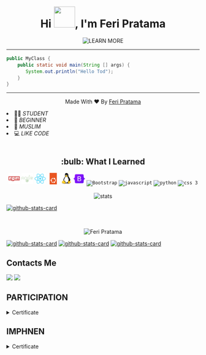 <h1 align="center">Hi <img src="https://github.com/mitul3737/mitul3737/blob/main/Wave.gif" height="55px" width="55px">, I'm Feri Pratama</h1>
<!-- Typing SVG by DenverCoder1 - https://github.com/DenverCoder1/readme-typing-svg -->
<p align="center">
<!--   <a href="https://github.com/DenverCoder1/readme-typing-svg"> -->
<img src ="https://telegra.ph/file/fe1c8aefdc227e7367e00.gif" "440" title="WEB" alt="LEARN MORE">

<hr>

```java
public MyClass {
    public static void main(String [] args) {
       System.out.println("Hello Tod");
    }
} 
```
<hr>
<p align="center">
  Made With ♥️ By <a href="https://github.com/FerryVication">Feri Pratama</a>
</p>
<li> 👨‍🎓 <i> STUDENT</i></li>
<li> 🔰 <i> BEGINNER</i></li>
<li> 🕌 <i> MUSLIM</i></li>
<li> 💻 <i> LIKE CODE</i></li><br>

<center>
  <h2>:bulb: What I Learned</h2>
  <code><img title="Npm" alt="npm" width="30px" src="https://raw.githubusercontent.com/devicons/devicon/v2.16.0/icons/npm/npm-original-wordmark.svg"/></code>
  <code><img title="Node JS" alt="nodejs" width="30px" src="https://raw.githubusercontent.com/devicons/devicon/v2.16.0/icons/nodejs/nodejs-line-wordmark.svg"/></code>
  <code><img title="React" alt="react" width="30px" src="https://raw.githubusercontent.com/devicons/devicon/v2.16.0/icons/react/react-original.svg"/></code>
  <code><img title="Ubuntu" alt="ubuntu" width="30px" src="https://raw.githubusercontent.com/devicons/devicon/v2.16.0/icons/ubuntu/ubuntu-original.svg" /></code>
  <code><img title="Linux" alt="Linux" width="30px" src="https://raw.githubusercontent.com/devicons/devicon/v2.16.0/icons/linux/linux-original.svg" /></code>
  <code><img title="HTML 5" alt="html5" width="30px" src="https://raw.githubusercontent.com/devicons/devicon/v2.16.0/icons/bootstrap/bootstrap-original.svg" /></code>
  <code><img title="Bootstrap" alt="Bootstrap" width="30px" src="https://cdn.jsdelivr.net/gh/devicons/devicon/icons/html5/html5-original.svg" /></code>
  <code><img title="JavaScript" alt="javascript" width="30px" src="https://cdn.jsdelivr.net/gh/devicons/devicon/icons/javascript/javascript-original.svg" /></code>
  <code><img title="Python" alt="python" width="35px" src="https://cdn.jsdelivr.net/gh/devicons/devicon/icons/python/python-original.svg" /></code>
  <code><img title="CSS 3" alt="css 3" width="30px" src="https://cdn.jsdelivr.net/gh/devicons/devicon/icons/css3/css3-original.svg" /></code>
  </br></br>
  <img src="https://github-readme-stats.vercel.app/api/top-langs/?username=FerryVication&show_icons=true&title_color=007cedtext_color=36ed00&border_color=6730f3e6&bg_color=000000f2&border_radius=20" alt="stats">
</center>

[![github-stats-card](https://kasroudra-stats-card.onrender.com/user?user=FerryVication&layout=compact&theme=dark)](https://github.com/FerryVication)


<br><p align='center'><img src="https://komarev.com/ghpvc/?username=FerryVication&label=Total%20Profile%20Visitor&color=071A2C&style=for-the-badge" alt="Feri Pratama" />

[![github-stats-card](https://kasroudra-stats-card.onrender.com/repo?user=FerryVication&repo=crackFB&layout=compact&theme=dark)](https://github.com/FerryVication/crackFB)
[![github-stats-card](https://kasroudra-stats-card.onrender.com/repo?user=FerryVication&repo=verbotx&layout=compact&theme=dark)](https://github.com/FerryVication/verbotx)
[![github-stats-card](https://kasroudra-stats-card.onrender.com/repo?user=FerryVication&repo=Harvester&layout=compact&theme=dark)](https://github.com/FerryVication/Harvester)


## Contacts Me
[![](https://img.shields.io/badge/Github-black?logo=Github&logoColor=black&labelColor=white)](https://www.github.com/FerryVication)
[![](https://img.shields.io/badge/Facebook-blue?logo=Facebook&logoColor=blue&labelColor=white)](https://www.facebook.com/smart.danie.3)

## PARTICIPATION
<details>
  <summary>Certificate</summary>
  <img src="https://raw.githubusercontent.com/FerryVication/FileServer/main/sfd.jpg" alt="Certificate">
</details>

## IMPHNEN
<details>
  <summary>Certificate</summary>
  <img src="https://raw.githubusercontent.com/FerryVication/FileServer/main/imphnen.jpg" alt="Certificate">
</details>
